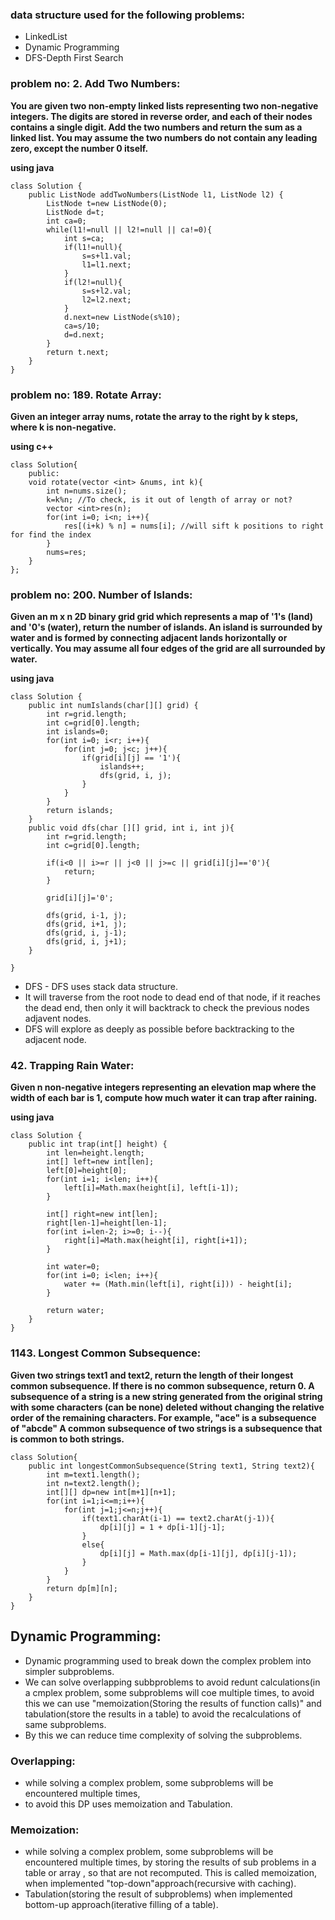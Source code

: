 ### data structure used for the following problems:
* LinkedList
* Dynamic Programming
* DFS-Depth First Search





### problem no: 2. Add Two Numbers:

**You are given two non-empty linked lists representing two non-negative integers. The digits are stored in reverse order, and each of their nodes contains a single digit. Add the two numbers and return the sum as a linked list.
You may assume the two numbers do not contain any leading zero, except the number 0 itself.**

**using java**

```
class Solution {
    public ListNode addTwoNumbers(ListNode l1, ListNode l2) {
        ListNode t=new ListNode(0);
        ListNode d=t;
        int ca=0;
        while(l1!=null || l2!=null || ca!=0){
            int s=ca;
            if(l1!=null){
                s=s+l1.val;
                l1=l1.next;
            }
            if(l2!=null){
                s=s+l2.val;
                l2=l2.next;
            }
            d.next=new ListNode(s%10);
            ca=s/10;
            d=d.next;
        }
        return t.next;
    }
}
```

### problem no: 189. Rotate Array:

**Given an integer array nums, rotate the array to the right by k steps, where k is non-negative.**

**using c++**

```
class Solution{
    public:
    void rotate(vector <int> &nums, int k){
        int n=nums.size();
        k=k%n; //To check, is it out of length of array or not?
        vector <int>res(n);
        for(int i=0; i<n; i++){
            res[(i+k) % n] = nums[i]; //will sift k positions to right for find the index 
        }
        nums=res;
    }
};
```

### problem no: 200. Number of Islands:

**Given an m x n 2D binary grid grid which represents a map of '1's (land) and '0's (water), return the number of islands.
An island is surrounded by water and is formed by connecting adjacent lands horizontally or vertically. You may assume all four edges of the grid are all surrounded by water.**

**using java**

```
class Solution {
    public int numIslands(char[][] grid) {
        int r=grid.length;
        int c=grid[0].length;
        int islands=0;
        for(int i=0; i<r; i++){
            for(int j=0; j<c; j++){
                if(grid[i][j] == '1'){
                    islands++;
                    dfs(grid, i, j);
                }
            }
        }
        return islands;
    }
    public void dfs(char [][] grid, int i, int j){
        int r=grid.length;
        int c=grid[0].length;

        if(i<0 || i>=r || j<0 || j>=c || grid[i][j]=='0'){
            return;
        }

        grid[i][j]='0';

        dfs(grid, i-1, j);
        dfs(grid, i+1, j);
        dfs(grid, i, j-1);
        dfs(grid, i, j+1);
    }

}
```

* DFS - DFS uses stack data structure.
* It will traverse from the root node to dead end of that node, if it reaches the dead end, then only it will backtrack to check the previous nodes adjavent nodes.
* DFS will explore as deeply as possible before backtracking to the adjacent node.
  
  

### 42. Trapping Rain Water:

**Given n non-negative integers representing an elevation map where the width of each bar is 1, compute how much water it can trap after raining.**

**using java**

```
class Solution {
    public int trap(int[] height) {
        int len=height.length;
        int[] left=new int[len];
        left[0]=height[0];
        for(int i=1; i<len; i++){
            left[i]=Math.max(height[i], left[i-1]);
        }

        int[] right=new int[len];
        right[len-1]=height[len-1];
        for(int i=len-2; i>=0; i--){
            right[i]=Math.max(height[i], right[i+1]);
        }

        int water=0;
        for(int i=0; i<len; i++){
            water += (Math.min(left[i], right[i])) - height[i];
        }

        return water;
    }
}
```

### 1143. Longest Common Subsequence:

**Given two strings text1 and text2, return the length of their longest common subsequence. If there is no common subsequence, return 0.
A subsequence of a string is a new string generated from the original string with some characters (can be none) deleted without changing the relative order of the remaining characters.
For example, "ace" is a subsequence of "abcde"
A common subsequence of two strings is a subsequence that is common to both strings.**
```
class Solution{
    public int longestCommonSubsequence(String text1, String text2){
        int m=text1.length();
        int n=text2.length();
        int[][] dp=new int[m+1][n+1];
        for(int i=1;i<=m;i++){
            for(int j=1;j<=n;j++){
                if(text1.charAt(i-1) == text2.charAt(j-1)){
                    dp[i][j] = 1 + dp[i-1][j-1];
                }
                else{
                    dp[i][j] = Math.max(dp[i-1][j], dp[i][j-1]);
                }
            }
        }
        return dp[m][n];
    }
}
```
## Dynamic Programming:

* Dynamic programming used to break down the complex problem into simpler subproblems.
* We can solve overlapping subbproblems to avoid redunt calculations(in a cmplex problem, some subproblems will coe multiple times, to avoid this we can use "memoization(Storing the results of function calls)" and tabulation(store the results in a table) to avoid the recalculations of same subproblems.
* By this we can reduce time complexity of solving the subproblems.

### Overlapping:
* while solving a complex problem, some subproblems will be encountered multiple times,
* to avoid this DP uses memoization and Tabulation.
### Memoization:
* while solving a complex problem, some subproblems will be encountered multiple times, by storing the results of sub problems in a table or array , so that are not recomputed. This is called memoization, when implemented "top-down"approach(recursive with caching).
* Tabulation(storing the result of subproblems) when implemented bottom-up approach(iterative filling of a table).
